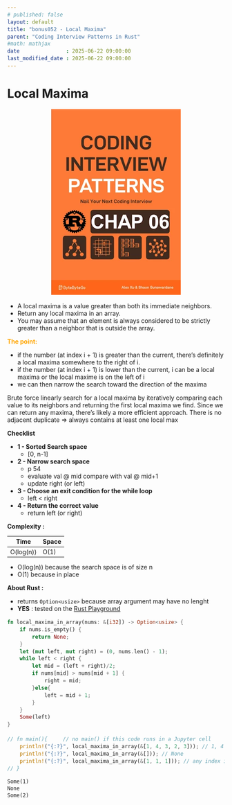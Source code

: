 ```yaml
---
# published: false
layout: default
title: "bonus052 - Local Maxima"
parent: "Coding Interview Patterns in Rust"
#math: mathjax
date               : 2025-06-22 09:00:00
last_modified_date : 2025-06-22 09:00:00
---
```


# Local Maxima

<div align="center">
<img src="../assets/chap_06.webp" alt="" width="300" loading="lazy"/>
</div>

* A local maxima is a value greater than both its immediate neighbors. 
* Return any local maxima in an array. 
* You may assume that an element is always considered to be strictly greater than a neighbor that is outside the array.

<span style="color:orange"><b>The point:</b></span>

* if the number (at index i + 1) is greater than the current, there’s definitely a local maxima somewhere to the right of i.
* if the number (at index i + 1) is lower   than the current, i can be a local maxima or the local maxime is on the left of i
* we can then narrow the search toward the direction of the maxima

Brute force linearly search for a local maxima by iteratively comparing each value to its neighbors and returning the first local maxima we find. 
Since we can return any maxima, there’s likely a more efficient approach.
There is no adjacent duplicate => always contains at least one local max

**Checklist**
* **1 - Sorted Search space**
    * [0, n-1]
* **2 - Narrow search space**
    * p 54
    * evaluate val @ mid compare with val @ mid+1
    * update right (or left)
* **3 - Choose an exit condition for the while loop**
    * left < right
* **4 - Return the correct value** 
    * return left (or right)


**Complexity :**

| Time | Space |
|------|-------|
| O(log(n)) | O(1)  |

* O(log(n)) because the search space is of size n
* O(1) because in place 

**About Rust :**
* returns `Option<usize>` because array argument may have no lenght
* **YES** : tested on the [Rust Playground](https://play.rust-lang.org/)

<!-- <span style="color:red"><b>TODO : </b></span> 
* Add comments in the source code        
 -->


<!-- * <span style="color:lime"><b>Preferred solution?</b></span>      -->



```rust
fn local_maxima_in_array(nums: &[i32]) -> Option<usize> {
    if nums.is_empty() {
        return None;
    }
    let (mut left, mut right) = (0, nums.len() - 1);
    while left < right {
        let mid = (left + right)/2;
        if nums[mid] > nums[mid + 1] {
            right = mid;
        }else{
            left = mid + 1;
        }
    }
    Some(left)
}

// fn main(){     // no main() if this code runs in a Jupyter cell 
    println!("{:?}", local_maxima_in_array(&[1, 4, 3, 2, 3])); // 1, 4 is also acceptable
    println!("{:?}", local_maxima_in_array(&[])); // None
    println!("{:?}", local_maxima_in_array(&[1, 1, 1])); // any index is acceptable
// }
```

    Some(1)
    None
    Some(2)

